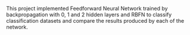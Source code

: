 This project implemented Feedforward Neural Network trained by backpropagation with 0, 1 and 2 hidden layers and RBFN to classify classification datasets and compare the results produced by each of the network.